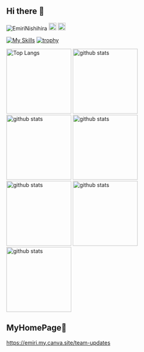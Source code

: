 ## Hi there 👋

<p align="left"><a href="https://github.com/EmiriNishihira/EmiriNishihira/" style="text-decoration: none;"><img src="https://komarev.com/ghpvc/?username=EmiriNishihira" alt="EmiriNishihira"/></a>
  <a href="http://qiita.com/emiri0414" style="text-decoration: none;"><img height="20" src="https://qiita-badge.apiapi.app/s/emiri0414/posts.svg"/></a>
  <a href="http://qiita.com/emiri0414" style="text-decoration: none;"><img height="20" src="https://qiita-badge.apiapi.app/s/emiri0414/contributions.svg"/></a>
</p>

[![My Skills](https://skillicons.dev/icons?i=swift,flutter,androidstudio,ruby,vscode,firebase,figma,postman,apple)](https://skillicons.dev)
[![trophy](https://github-profile-trophy.vercel.app/?username=EmiriNishihira&theme=onedark)](https://github.com/ryo-ma/github-profile-trophy)

<div align="left"> 
  <img alt="Top Langs" height="170px" src="https://github-readme-stats-navy-eta.vercel.app/api?username=EmiriNishihira&show_icons=true&theme=radical" />
  <img alt="github stats" height="170px" src="https://github-readme-stats-navy-eta.vercel.app/api/top-langs/?username=EmiriNishihira&layout=compact&bg_color=000000&text_color=FFFFFF&title_color=ff0099" />
  <img alt="github stats" height="170px" src="http://github-profile-summary-cards.vercel.app/api/cards/profile-details?username=EmiriNishihira&theme=radical"/>
  <img alt="github stats" height="170px" src="http://github-profile-summary-cards.vercel.app/api/cards/productive-time?username=EmiriNishihira&theme=radical&utcOffset=9"/>
  <img alt="github stats" height="170px" src="http://github-profile-summary-cards.vercel.app/api/cards/repos-per-language?username=EmiriNishihira&theme=radical"/>
  <img alt="github stats" height="170px" src="http://github-profile-summary-cards.vercel.app/api/cards/most-commit-language?username=EmiriNishihira&theme=radical"/>
  <img alt="github stats" height="170px" src="http://github-profile-summary-cards.vercel.app/api/cards/stats?username=EmiriNishihira&theme=radical"/>
</div>

## MyHomePage🐹
https://emiri.my.canva.site/team-updates

